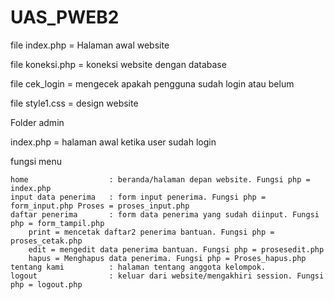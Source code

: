 # UAS_PWEB2
file index.php = Halaman awal website

file koneksi.php = koneksi website dengan database

file cek_login = mengecek apakah pengguna sudah login atau belum

file style1.css = design website

Folder admin

index.php = halaman awal ketika user sudah login

  fungsi menu
  
    home                  : beranda/halaman depan website. Fungsi php = index.php
    input data penerima   : form input penerima. Fungsi php = form_input.php Proses = proses_input.php
    daftar penerima       : form data penerima yang sudah diinput. Fungsi php = form_tampil.php
        print = mencetak daftar2 penerima bantuan. Fungsi php = proses_cetak.php
        edit = mengedit data penerima bantuan. Fungsi php = prosesedit.php
        hapus = Menghapus data penerima. Fungsi php = Proses_hapus.php
    tentang kami          : halaman tentang anggota kelompok.
    logout                : keluar dari website/mengakhiri session. Fungsi php = logout.php
